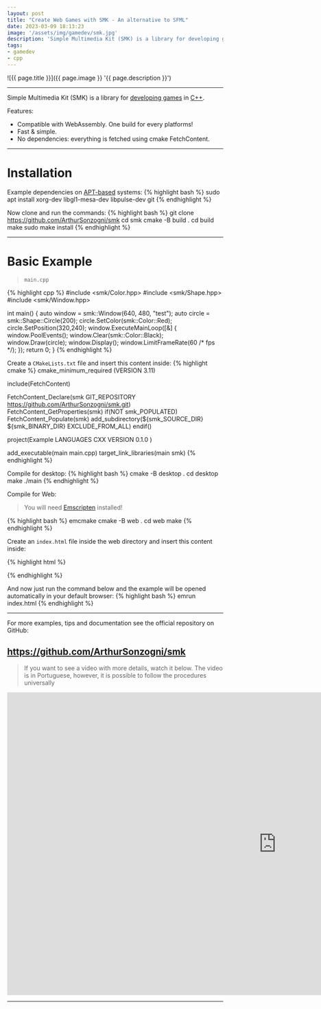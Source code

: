 ```yaml
---
layout: post
title: "Create Web Games with SMK - An alternative to SFML"
date: 2023-03-09 18:13:23
image: '/assets/img/gamedev/smk.jpg'
description: 'Simple Multimedia Kit (SMK) is a library for developing games in C++.'
tags:
- gamedev
- cpp
---
```


![{{ page.title }}]({{ page.image }} '{{ page.description }}')

---

Simple Multimedia Kit (SMK) is a library for [developing games](https://terminalroot.com/tags#gamedev) in [C++](https://terminalroot.com/tags#cpp).

Features:
+ Compatible with WebAssembly. One build for every platforms!
+ Fast & simple.
+ No dependencies: everything is fetched using cmake FetchContent.

---

# Installation
Example dependencies on [APT-based](https://terminalroot.com/tags#ubuntu) systems:
{% highlight bash %}
sudo apt install xorg-dev libgl1-mesa-dev libpulse-dev git
{% endhighlight %}

Now clone and run the commands:
{% highlight bash %}
git clone https://github.com/ArthurSonzogni/smk
cd smk
cmake -B build .
cd build
make
sudo make install
{% endhighlight %}

---

# Basic Example
> `main.cpp`

{% highlight cpp %}
#include <smk/Color.hpp>
#include <smk/Shape.hpp>
#include <smk/Window.hpp>

int main() {
  auto window = smk::Window(640, 480, "test");
  auto circle = smk::Shape::Circle(200);
  circle.SetColor(smk::Color::Red);
  circle.SetPosition(320,240);
  window.ExecuteMainLoop([&] { 
      window.PoolEvents();
      window.Clear(smk::Color::Black);
      window.Draw(circle);
      window.Display();
      window.LimitFrameRate(60 /* fps */);
      });
  return 0;
}
{% endhighlight %}

Create a `CMakeLists.txt` file and insert this content inside:
{% highlight cmake %}
cmake_minimum_required (VERSION 3.11)
 
include(FetchContent)
 
FetchContent_Declare(smk GIT_REPOSITORY https://github.com/ArthurSonzogni/smk.git)
FetchContent_GetProperties(smk)
if(NOT smk_POPULATED)
  FetchContent_Populate(smk)
  add_subdirectory(${smk_SOURCE_DIR} ${smk_BINARY_DIR} EXCLUDE_FROM_ALL)
endif()
 
project(Example
  LANGUAGES CXX
  VERSION 0.1.0
)
 
add_executable(main main.cpp)
target_link_libraries(main smk)
{% endhighlight %}

Compile for desktop:
{% highlight bash %}
cmake -B desktop .
cd desktop
make
./main
{% endhighlight %}

Compile for Web:
> You will need [Emscripten](https://terminalroot.com/how-to-transform-your-games-into-c-cpp-for-the-web-with-emscripten-sdl2/) installed!

{% highlight bash %}
emcmake cmake -B web .
cd web
make
{% endhighlight %}

Create an `index.html` file inside the web directory and insert this content inside:

{% highlight html %}
<html>
  <head>
    <meta charset="utf-8">
    <meta http-equiv="Content-Type" content="text/html; charset=utf-8">
  </head>
  <body>
    <center>
      <canvas id="canvas" oncontextmenu="event.preventDefault()"></canvas>
      <script type='text/javascript'>
        var Module = {
          canvas: (function() { return document.getElementById('canvas'); })()
        };
      </script>
      <script src="main.js"></script>
    </center>
  </body>
</html>
{% endhighlight %}

And now just run the command below and the example will be opened automatically in your default browser:
{% highlight bash %}
emrun index.html
{% endhighlight %}

---

For more examples, tips and documentation see the official repository on GitHub:
## <https://github.com/ArthurSonzogni/smk>

> If you want to see a video with more details, watch it below. The video is in Portuguese, however, it is possible to follow the procedures universally

<iframe width="1253" height="705" src="https://www.youtube.com/embed/R3tXigRpjCY" title="YouTube video player" frameborder="0" allow="accelerometer; autoplay; clipboard-write; encrypted-media; gyroscope; picture-in-picture" allowfullscreen></iframe>

---



